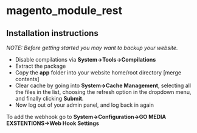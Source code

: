 # magento_module_rest

## Installation instructions
*NOTE: Before getting started you may want to backup your website.*

- Disable compilations via **System->Tools->Compilations**
- Extract the package
- Copy the **app** folder into your website home/root directory [merge contents]
- Clear cache by going into **System->Cache Management**, selecting all the files in the list, choosing the refresh option in the dropdown menu, and finally clicking **Submit**.
- Now log out of your admin panel, and log back in again

To add the webhook go to **System->Configuration->GO MEDIA EXSTENTIONS->Web Hook Settings**
